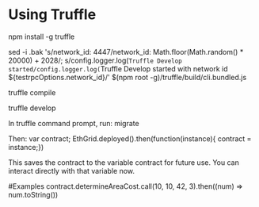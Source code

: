 # Using Truffle
npm install -g truffle

sed -i .bak 's/network_id: 4447/network_id: Math.floor(Math.random() * 20000) + 2028/; s/config.logger.log(`Truffle Develop started/config.logger.log(`Truffle Develop started with network id ${testrpcOptions.network_id}/' $(npm root -g)/truffle/build/cli.bundled.js

truffle compile

truffle develop

In truffle command prompt, run: 
migrate

Then:
var contract; EthGrid.deployed().then(function(instance){ contract = instance;})

This saves the contract to the variable contract for future use.  You can interact directly with that variable now.

#Examples
contract.determineAreaCost.call(10, 10, 42, 3).then((num) => num.toString())
